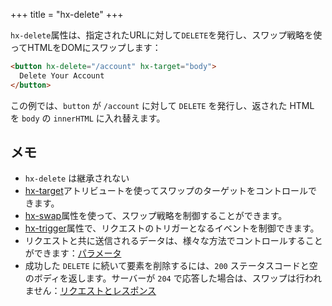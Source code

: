 +++
title = "hx-delete"
+++

`hx-delete`属性は、指定されたURLに対して`DELETE`を発行し、スワップ戦略を使ってHTMLをDOMにスワップします：

```html
<button hx-delete="/account" hx-target="body">
  Delete Your Account
</button>
```

この例では、`button` が `/account` に対して `DELETE` を発行し、返された HTML を `body` の `innerHTML` に入れ替えます。

## メモ

* `hx-delete` は継承されない
* [hx-target](@/attributes/hx-target.md)アトリビュートを使ってスワップのターゲットをコントロールできます。
* [hx-swap](@/attributes/hx-swap.md)属性を使って、スワップ戦略を制御することができます。
* [hx-trigger](@/attributes/hx-trigger.md)属性で、リクエストのトリガーとなるイベントを制御できます。
* リクエストと共に送信されるデータは、様々な方法でコントロールすることができます：[パラメータ](@/docs.md#parameters)
* 成功した `DELETE` に続いて要素を削除するには、`200` ステータスコードと空のボディを返します。サーバーが `204` で応答した場合は、スワップは行われません：[リクエストとレスポンス](@/docs.md#requests)
